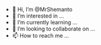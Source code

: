 - 👋 Hi, I’m @MrShemanto
- 👀 I’m interested in ...
- 🌱 I’m currently learning ...
- 💞️ I’m looking to collaborate on ...
- 📫 How to reach me ...

<!---
MrShemanto/MrShemanto is a ✨ special ✨ repository because its `README.md` (this file) appears on your GitHub profile.
You can click the Preview link to take a look at your changes.
--->
